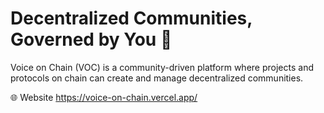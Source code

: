 # Decentralized Communities, Governed by You :busts_in_silhouette:

Voice on Chain (VOC) is a community-driven platform where projects and protocols on chain can create and manage decentralized communities.

🌐 Website <https://voice-on-chain.vercel.app/>

<!-- 🌐 Browse Communities <https://dao.voc.community>| -->
